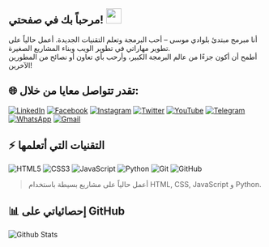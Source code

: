 ## مرحباً بك في صفحتي! <img src="https://raw.githubusercontent.com/aemmadi/aemmadi/master/wave.gif" width="30">

أنا مبرمج مبتدئ بلوادي موسى – أحب البرمجة وتعلم التقنيات الجديدة. أعمل حالياً على تطوير مهاراتي في تطوير الويب وبناء المشاريع الصغيرة.  
أطمح أن أكون جزءًا من عالم البرمجة الكبير، وأرحب بأي تعاون أو نصائح من المطورين الآخرين!

## 🌐 تقدر تتواصل معايا من خلال:

[![LinkedIn](https://img.shields.io/badge/-LinkedIn-blue?style=flat-square&logo=linkedin&logoColor=white)](https://www.linkedin.com/in/your-profile)
[![Facebook](https://img.shields.io/badge/-Facebook-1877F2?style=flat-square&logo=facebook&logoColor=white)](https://facebook.com/your-profile)
[![Instagram](https://img.shields.io/badge/-Instagram-E4405F?style=flat-square&logo=instagram&logoColor=white)](https://instagram.com/your-profile)
[![Twitter](https://img.shields.io/badge/-Twitter-1DA1F2?style=flat-square&logo=twitter&logoColor=white)](https://twitter.com/your-profile)
[![YouTube](https://img.shields.io/badge/-YouTube-FF0000?style=flat-square&logo=youtube&logoColor=white)](https://youtube.com/your-channel)
[![Telegram](https://img.shields.io/badge/-Telegram-2CA5E0?style=flat-square&logo=telegram&logoColor=white)](https://t.me/your-username)
[![WhatsApp](https://img.shields.io/badge/-WhatsApp-25D366?style=flat-square&logo=whatsapp&logoColor=white)](https://wa.me/your-number)
[![Gmail](https://img.shields.io/badge/-your.email@gmail.com-c14438?style=flat-square&logo=gmail&logoColor=white)](mailto:your.email@gmail.com)

## ⚡ التقنيات التي أتعلمها

![HTML5](https://img.shields.io/badge/-HTML5-E34F26?style=flat-square&logo=html5&logoColor=white)
![CSS3](https://img.shields.io/badge/-CSS3-1572B6?style=flat-square&logo=css3)
![JavaScript](https://img.shields.io/badge/-JavaScript-black?style=flat-square&logo=javascript)
![Python](https://img.shields.io/badge/-Python-black?style=flat-square&logo=Python)
![Git](https://img.shields.io/badge/-Git-black?style=flat-square&logo=git)
![GitHub](https://img.shields.io/badge/-GitHub-181717?style=flat-square&logo=github)

> أعمل حالياً على مشاريع بسيطة باستخدام HTML, CSS, JavaScript و Python.

## 📊 إحصائياتي على GitHub

![Github Stats](https://github-readme-stats.vercel.app/api?username=**هنا_اسمك_على_GitHub**&count_private=true&show_icons=true&include_all_commits=true)
